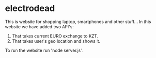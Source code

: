 # electrodead

This is website for shopping laptop, smartphones and other stuff... In this website we have added two API's:
1. That takes current EURO exchange to KZT.
2. That takes user's geo location and shows it.

To run the website run 'node server.js'.
